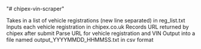 "# chipex-vin-scraper" 

Takes in a list of vehicle registrations (new line separated) in reg_list.txt
Inputs each vehicle registration in chipex.co.uk
Records URL returned by chipex after submit
Parse URL for vehicle registration and VIN
Output into a file named output_YYYYMMDD_HHMMSS.txt in csv format